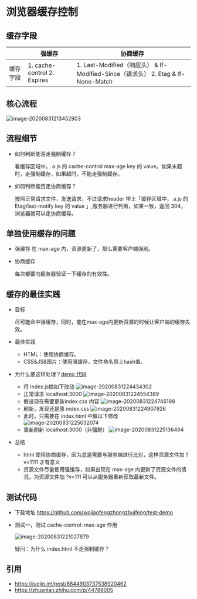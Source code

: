 

# 浏览器缓存控制



## 缓存字段

|          | 强缓存                       | 协商缓存                                                     |
| -------- | ---------------------------- | ------------------------------------------------------------ |
| 缓存字段 | 1. cache-control  2. Expires | 1. Last-Modified（响应头） & If-Modified-Since（请求头） 2. Etag & If-None-Match |



## 核心流程



![image-20200831213452903](https://raw.githubusercontent.com/wojiaofengzhongzhuifeng/iamge-host-2/master/image-20200831213452903.png)												



## 流程细节

- 如何判断能否走强制缓存？

  看缓存区域中， a.js 的 cache-control max-age key 的 value。如果未超时，走强制缓存，如果超时，不能走强制缓存。

- 如何判断能否走协商缓存？

  按照正常请求文件，发送请求，不过请求header 带上「缓存区域中， a.js 的 Etag/last-motify key 的 value 」,服务器进行判断，如果一致，返回 304，浏览器就可以走协商缓存。













## 单独使用缓存的问题

- 强缓存
  在 max-age 内，资源更新了，那么需要客户端强刷。

- 协商缓存

  每次都要向服务器验证一下缓存的有效性。









## 缓存的最佳实践

- 目标

  尽可能命中强缓存，同时，能在max-age内更新资源的时候让客户端的缓存失效。

- 最佳实践

  - HTML：使用协商缓存。
  - CSS&JS&图片：使用强缓存，文件命名带上hash值。

- 为什么要这样处理？[demo 代码](https://github.com/wojiaofengzhongzhuifeng/test-demo)
  - 将 index.js做如下改动
    ![image-20200831224434302](https://raw.githubusercontent.com/wojiaofengzhongzhuifeng/iamge-host-2/master/image-20200831224434302.png)
  - 正常请求 localhost:3000
    ![image-20200831224554389](https://raw.githubusercontent.com/wojiaofengzhongzhuifeng/iamge-host-2/master/image-20200831224554389.png)
  - 假设现在需要更新index.css 内容
    ![image-20200831224746198](https://raw.githubusercontent.com/wojiaofengzhongzhuifeng/iamge-host-2/master/image-20200831224746198.png)
  - 刷新，发现还是原 index.css
    ![image-20200831224907926](https://raw.githubusercontent.com/wojiaofengzhongzhuifeng/iamge-host-2/master/image-20200831224907926.png)
  - 此时，只需要在 index.html 中做以下修改
    ![image-20200831225032074](https://raw.githubusercontent.com/wojiaofengzhongzhuifeng/iamge-host-2/master/image-20200831225032074.png)
  - 重新刷新 localhost:3000（非强刷）
    ![image-20200831225136494](https://raw.githubusercontent.com/wojiaofengzhongzhuifeng/iamge-host-2/master/image-20200831225136494.png)



- 总结
  - html 使用协商缓存，因为总是需要与服务端进行比对，这样资源文件加 ?v=1111 才有意义
  - 资源文件尽量使用强缓存，如果出现在 max-age 内更新了资源文件的情况，为资源文件加 ?v=111 可以从服务器重新获取最新文件。



## 测试代码

- 下载地址 https://github.com/wojiaofengzhongzhuifeng/test-demo

- 测试一，测试 cache-control: max-age 作用

  ![image-20200831221027879](https://raw.githubusercontent.com/wojiaofengzhongzhuifeng/iamge-host-2/master/image-20200831221027879.png)

  疑问：为什么 index.html 不走强制缓存？





## 引用

- https://juejin.im/post/6844903737538920462
- https://zhuanlan.zhihu.com/p/44789005